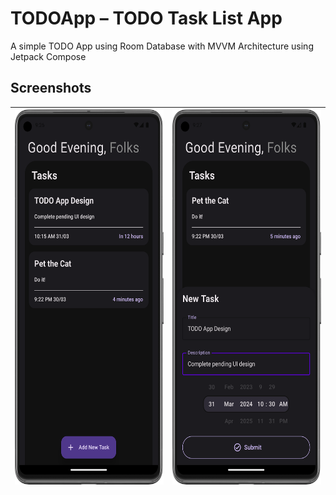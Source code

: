 # TODOApp – TODO Task List App
A simple TODO App using Room Database with MVVM Architecture using Jetpack Compose
    
## Screenshots

| <img src="https://github.com/VishnuSanal/TODOApp/blob/master/screenshots/home.png" height=600 /> | <img src="https://github.com/VishnuSanal/TODOApp/blob/master/screenshots/add.png" height=600 /> |
|--------|--------|

